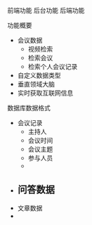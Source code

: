 前端功能
后台功能
后端功能


功能概要
- 会议数据
	- 视频检索
	- 检索会议
	- 检索个人会议记录
- 自定义数据类型
- 垂直领域大脑
- 实时获取互联网信息

数据库数据格式
- 会议记录
	- 主持人
	- 会议时间
	- 会议主题
	- 参与人员
	- 
- 问答数据
	- 
- 文章数据
- 